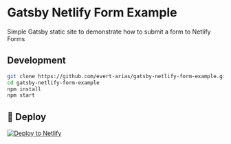 # Gatsby Netlify Form Example

Simple Gatsby static site to demonstrate how to submit a form to Netlify Forms



## Development

```bash
git clone https://github.com/evert-arias/gatsby-netlify-form-example.git
cd gatsby-netlify-form-example
npm install
npm start
```



## 💫 Deploy

[![Deploy to Netlify](https://www.netlify.com/img/deploy/button.svg)](https://app.netlify.com/start/deploy?repository=https://github.com/evert-arias/gatsby-netlify-form-example)